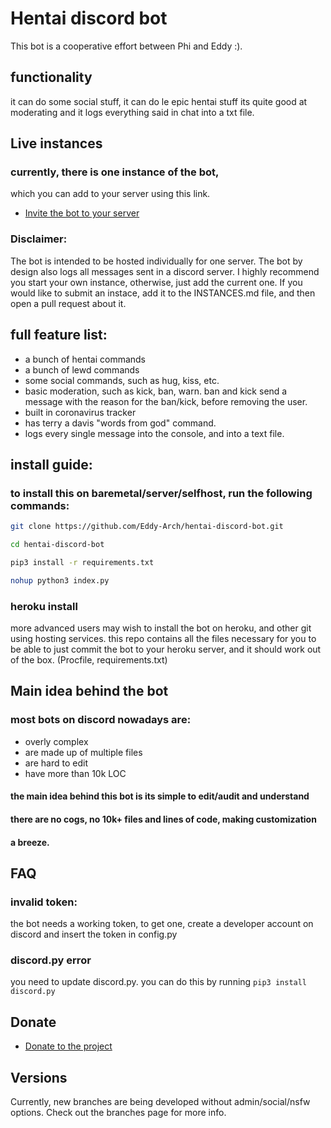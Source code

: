 # Hentai discord bot 
This bot is a cooperative effort between Phi and Eddy :). 
## functionality 
 
it can do some social stuff,
it can do le epic hentai stuff
its quite good at moderating
and it logs everything said in  chat into a txt file.

## Live instances
### currently, there is one instance of the bot,
which you can add to your server using this link.
- [Invite the bot to your server](https://discordapp.com/oauth2/authorize?client_id=745226000471687251&scope=bot&permissions=8)
### Disclaimer:
The bot is intended to be hosted individually for one server.
The bot by design also logs all messages sent in a discord server.
I highly recommend you start your own instance, otherwise, just add the current
one.
If you would like to submit an instace, add it to the INSTANCES.md file,
and then open a pull request about it.


<!---
## website
- the bot has an offical website! heres a link: https://hentai-distributor.glitch.me/
## invite code
- [Invite the bot to your server](https://discordapp.com/oauth2/authorize?client_id=610938779401846804&scope=bot&permissions=8)
-->



## full feature list:

- a bunch of hentai commands
- a bunch of lewd commands
- some social commands, such as hug, kiss, etc. 
- basic moderation, such as kick, ban, warn. ban and kick send a message with the reason for the ban/kick, before removing the user.
- built in coronavirus tracker
- has terry a davis "words from god" command.
- logs every single message into the console, and into a text file. 


## install guide:
### to install this on baremetal/server/selfhost, run the following commands: 
```bash
git clone https://github.com/Eddy-Arch/hentai-discord-bot.git
```

```bash
cd hentai-discord-bot
```

```bash
pip3 install -r requirements.txt
```

```bash
nohup python3 index.py
```

### heroku install
more advanced users may wish to install the bot on heroku, and other
git using hosting services.
this repo contains all the files necessary for you to be able to just
commit the bot to your heroku server, and it should work out of the box.
(Procfile, requirements.txt)
## Main idea behind the bot
### most bots on discord nowadays are:
- overly complex
- are made up of multiple files
- are hard to edit
- have more than 10k LOC
#### the main idea behind this bot is its simple to edit/audit and understand
#### there are no cogs, no 10k+ files and lines of code, making customization
#### a breeze.

## FAQ
### invalid token:
the bot needs a working token, to get one, create a developer account 
on discord and insert the token in config.py
### discord.py error
you need to update discord.py. you can do this by running
```pip3 install discord.py```

## Donate

- [Donate to the project](https://github.com/Eddy-Arch/Hentai-discord-bot/docs/blob/master/CREDITS.md)
## Versions
Currently, new branches are being developed without admin/social/nsfw options.
Check out the branches page for more info.
